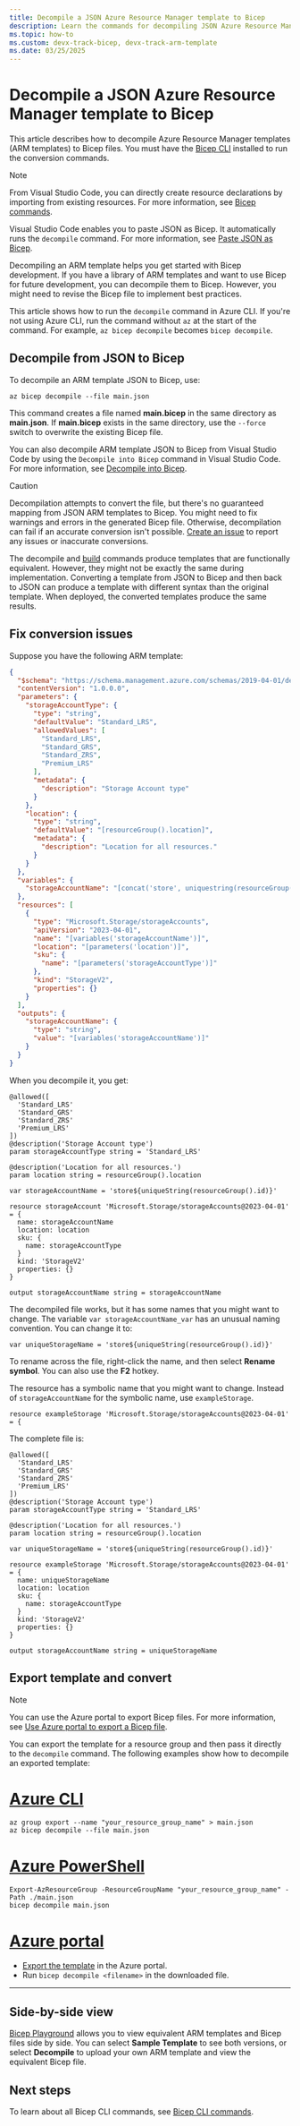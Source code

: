 ```yaml
---
title: Decompile a JSON Azure Resource Manager template to Bicep
description: Learn the commands for decompiling JSON Azure Resource Manager templates to Bicep files.
ms.topic: how-to
ms.custom: devx-track-bicep, devx-track-arm-template
ms.date: 03/25/2025
---
```


# Decompile a JSON Azure Resource Manager template to Bicep

This article describes how to decompile Azure Resource Manager templates (ARM templates) to Bicep files. You must have the [Bicep CLI](./install.md#visual-studio-code-and-bicep-extension) installed to run the conversion commands.

> [!NOTE]
> From Visual Studio Code, you can directly create resource declarations by importing from existing resources. For more information, see [Bicep commands](./visual-studio-code.md#bicep-commands).
>
> Visual Studio Code enables you to paste JSON as Bicep. It automatically runs the `decompile` command. For more information, see [Paste JSON as Bicep](./visual-studio-code.md#paste-json-as-bicep-command).

Decompiling an ARM template helps you get started with Bicep development. If you have a library of ARM templates and want to use Bicep for future development, you can decompile them to Bicep. However, you might need to revise the Bicep file to implement best practices.

This article shows how to run the `decompile` command in Azure CLI. If you're not using Azure CLI, run the command without `az` at the start of the command. For example, `az bicep decompile` becomes ``bicep decompile``.

## Decompile from JSON to Bicep

To decompile an ARM template JSON to Bicep, use:

```azurecli
az bicep decompile --file main.json
```

This command creates a file named **main.bicep** in the same directory as **main.json**. If **main.bicep** exists in the same directory, use the `--force` switch to overwrite the existing Bicep file.

You can also decompile ARM template JSON to Bicep from Visual Studio Code by using the `Decompile into Bicep` command in Visual Studio Code. For more information, see [Decompile into Bicep](./visual-studio-code.md#decompile-into-bicep-command).

> [!CAUTION]
> Decompilation attempts to convert the file, but there's no guaranteed mapping from JSON ARM templates to Bicep. You might need to fix warnings and errors in the generated Bicep file. Otherwise, decompilation can fail if an accurate conversion isn't possible. [Create an issue](https://github.com/Azure/bicep/issues) to report any issues or inaccurate conversions.

The decompile and [build](bicep-cli.md#build) commands produce templates that are functionally equivalent. However, they might not be exactly the same during implementation. Converting a template from JSON to Bicep and then back to JSON can produce a template with different syntax than the original template. When deployed, the converted templates produce the same results.

## Fix conversion issues

Suppose you have the following ARM template:

```json
{
  "$schema": "https://schema.management.azure.com/schemas/2019-04-01/deploymentTemplate.json#",
  "contentVersion": "1.0.0.0",
  "parameters": {
    "storageAccountType": {
      "type": "string",
      "defaultValue": "Standard_LRS",
      "allowedValues": [
        "Standard_LRS",
        "Standard_GRS",
        "Standard_ZRS",
        "Premium_LRS"
      ],
      "metadata": {
        "description": "Storage Account type"
      }
    },
    "location": {
      "type": "string",
      "defaultValue": "[resourceGroup().location]",
      "metadata": {
        "description": "Location for all resources."
      }
    }
  },
  "variables": {
    "storageAccountName": "[concat('store', uniquestring(resourceGroup().id))]"
  },
  "resources": [
    {
      "type": "Microsoft.Storage/storageAccounts",
      "apiVersion": "2023-04-01",
      "name": "[variables('storageAccountName')]",
      "location": "[parameters('location')]",
      "sku": {
        "name": "[parameters('storageAccountType')]"
      },
      "kind": "StorageV2",
      "properties": {}
    }
  ],
  "outputs": {
    "storageAccountName": {
      "type": "string",
      "value": "[variables('storageAccountName')]"
    }
  }
}
```

When you decompile it, you get:

```bicep
@allowed([
  'Standard_LRS'
  'Standard_GRS'
  'Standard_ZRS'
  'Premium_LRS'
])
@description('Storage Account type')
param storageAccountType string = 'Standard_LRS'

@description('Location for all resources.')
param location string = resourceGroup().location

var storageAccountName = 'store${uniqueString(resourceGroup().id)}'

resource storageAccount 'Microsoft.Storage/storageAccounts@2023-04-01' = {
  name: storageAccountName
  location: location
  sku: {
    name: storageAccountType
  }
  kind: 'StorageV2'
  properties: {}
}

output storageAccountName string = storageAccountName
```

The decompiled file works, but it has some names that you might want to change. The variable `var storageAccountName_var` has an unusual naming convention. You can change it to:

```bicep
var uniqueStorageName = 'store${uniqueString(resourceGroup().id)}'
```

To rename across the file, right-click the name, and then select **Rename symbol**. You can also use the **F2** hotkey.

The resource has a symbolic name that you might want to change. Instead of `storageAccountName` for the symbolic name, use `exampleStorage`.

```bicep
resource exampleStorage 'Microsoft.Storage/storageAccounts@2023-04-01' = {
```

The complete file is:

```bicep
@allowed([
  'Standard_LRS'
  'Standard_GRS'
  'Standard_ZRS'
  'Premium_LRS'
])
@description('Storage Account type')
param storageAccountType string = 'Standard_LRS'

@description('Location for all resources.')
param location string = resourceGroup().location

var uniqueStorageName = 'store${uniqueString(resourceGroup().id)}'

resource exampleStorage 'Microsoft.Storage/storageAccounts@2023-04-01' = {
  name: uniqueStorageName
  location: location
  sku: {
    name: storageAccountType
  }
  kind: 'StorageV2'
  properties: {}
}

output storageAccountName string = uniqueStorageName
```

## Export template and convert

> [!NOTE]
> You can use the Azure portal to export Bicep files. For more information, see [Use Azure portal to export a Bicep file](./export-bicep-portal.md).

You can export the template for a resource group and then pass it directly to the `decompile` command. The following examples show how to decompile an exported template:

# [Azure CLI](#tab/azure-cli)

```azurecli
az group export --name "your_resource_group_name" > main.json
az bicep decompile --file main.json
```

# [Azure PowerShell](#tab/azure-powershell)

```azurepowershell
Export-AzResourceGroup -ResourceGroupName "your_resource_group_name" -Path ./main.json
bicep decompile main.json
```

# [Azure portal](#tab/azure-portal)

- [Export the template](../templates/export-template-portal.md) in the Azure portal.
- Run `bicep decompile <filename>` in the downloaded file.

---

## Side-by-side view

[Bicep Playground](https://aka.ms/bicepdemo) allows you to view equivalent ARM templates and Bicep files side by side. You can select **Sample Template** to see both versions, or select **Decompile** to upload your own ARM template and view the equivalent Bicep file.

## Next steps

To learn about all Bicep CLI commands, see [Bicep CLI commands](bicep-cli.md).
